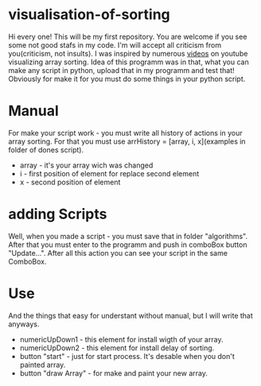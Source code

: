 # visualisation-of-sorting
Hi every one! This will be my first repository. You are welcome if you see some not good stafs in my code. I'm will accept all criticism from you(criticism, not insults).
I was inspired by numerous [videos](https://youtu.be/kPRA0W1kECg "random example") on youtube visualizing array sorting. 
Idea of this programm was in that, what you can make any script in python, upload that in my programm and test that! Obviously for make it for you must do some things in your python script.


# Manual

For make your script work - you must write all history of actions in your array sorting. For that you must use arrHistory = [array, i, x](examples in folder of dones script).

- array - it's your array wich was changed
- i - first position of element for replace second element
- x - second position of element

# adding Scripts

Well, when you made a script - you must save that in folder "algorithms". After that you must enter to the programm and push in comboBox button "Update...". After all this action you can see your script in the same ComboBox.

# Use

And the things that easy for understant without manual, but I will write that anyways. 

- numericUpDown1 - this element for install wigth of your array.
- numericUpDown2 - this element for install delay of sorting.
- button "start" - just for start process. It's desable when you don't painted array.
- button "draw Array" - for make and paint your new array.


